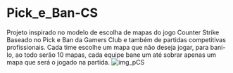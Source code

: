 # Pick_e_Ban-CS  
Projeto inspirado no modelo de escolha de mapas do jogo Counter Strike  
Baseado no Pick e Ban da Gamers Club e também de partidas competitivas profissionais.
Cada time escolhe um mapa que não deseja jogar, para bani-lo, ao todo serão 10 mapas, cada equipe bane um até sobrar apenas um mapa que será o jogado na partida.
![img_pCS](https://user-images.githubusercontent.com/88345299/227600655-deb9b75f-cecf-4f50-9507-2040e734c43b.PNG)
